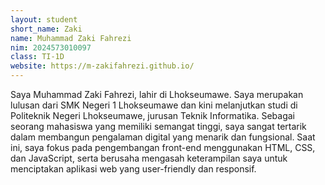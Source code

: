```yaml
---
layout: student
short_name: Zaki
name: Muhammad Zaki Fahrezi
nim: 2024573010097
class: TI-1D
website: https://m-zakifahrezi.github.io/
---
```


Saya Muhammad Zaki Fahrezi, lahir di Lhokseumawe. Saya merupakan lulusan
dari SMK Negeri 1 Lhokseumawe dan kini melanjutkan studi di Politeknik
Negeri Lhokseumawe, jurusan Teknik Informatika. Sebagai seorang mahasiswa
yang memiliki semangat tinggi, saya sangat tertarik dalam membangun
pengalaman digital yang menarik dan fungsional. Saat ini, saya fokus pada
pengembangan front-end menggunakan HTML, CSS, dan JavaScript, serta berusaha
mengasah keterampilan saya untuk menciptakan aplikasi web yang user-friendly
dan responsif.
